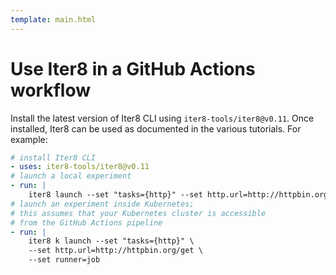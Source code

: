 ```yaml
---
template: main.html
---
```


# Use Iter8 in a GitHub Actions workflow

Install the latest version of Iter8 CLI using `iter8-tools/iter8@v0.11`. Once installed, Iter8 can be used as documented in the various tutorials. For example:

```yaml
# install Iter8 CLI
- uses: iter8-tools/iter8@v0.11
# launch a local experiment
- run: |
    iter8 launch --set "tasks={http}" --set http.url=http://httpbin.org/get
# launch an experiment inside Kubernetes;
# this assumes that your Kubernetes cluster is accessible 
# from the GitHub Actions pipeline
- run: |
    iter8 k launch --set "tasks={http}" \
    --set http.url=http://httpbin.org/get \
    --set runner=job
```
